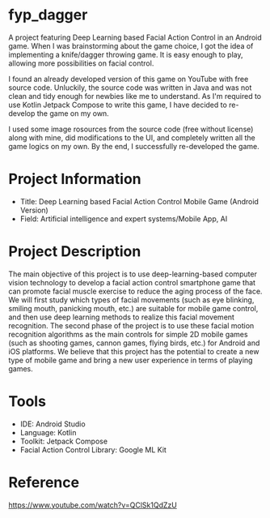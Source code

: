 # fyp_dagger
A project featuring Deep Learning based Facial Action Control in an Android game. When I was brainstorming about the game choice, I got the idea of implementing a knife/dagger throwing game. It is easy enough to play, allowing more possibilities on facial control.

I found an already developed version of this game on YouTube with free source code. Unluckily, the source code was written in Java and was not clean and tidy enough for newbies like me to understand. As I'm required to use Kotlin Jetpack Compose to write this game, I have decided to re-develop the game on my own. 

I used some image rosources from the source code (free without license) along with mine, did modifications to the UI, and completely written all the game logics on my own. By the end, I successfully re-developed the game.

# Project Information
- Title: Deep Learning based Facial Action Control Mobile Game (Android Version)
- Field: Artificial intelligence and expert systems/Mobile App, AI

# Project Description
The main objective of this project is to use deep-learning-based computer vision technology to develop a facial action control smartphone game that can promote facial muscle exercise to reduce the aging process of the face. We will first study which types of facial movements (such as eye blinking, smiling mouth, panicking mouth, etc.) are suitable for mobile game control, and then use deep learning methods to realize this facial movement recognition. The second phase of the project is to use these facial motion recognition algorithms as the main controls for simple 2D mobile games (such as shooting games, cannon games, flying birds, etc.) for Android and iOS platforms. We believe that this project has the potential to create a new type of mobile game and bring a new user experience in terms of playing games.

# Tools
- IDE: Android Studio
- Language: Kotlin
- Toolkit: Jetpack Compose
- Facial Action Control Library: Google ML Kit


# Reference
https://www.youtube.com/watch?v=QClSk1QdZzU